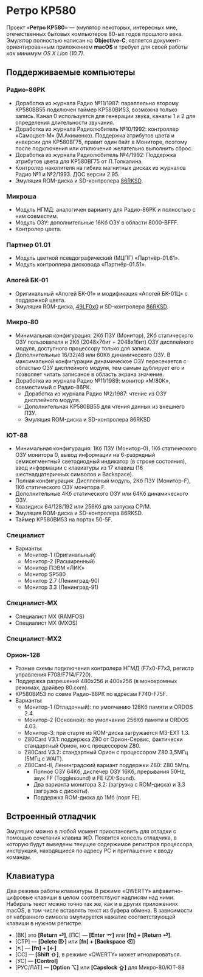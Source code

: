 # Ретро КР580
Проект «**Ретро КР580**» — эмулятор некоторых, интересных мне, отечественных бытовых компьютеров 80-ых годов прошлого века.
Эмулятор полностью написан на **Objective-C**, является документ-ориентированным приложением **macOS** и требует для своей работы *как минимум OS X Lion (10.7)*.

## Поддерживаемые компьютеры
### Радио-86РК
- Доработка из журнала Радио №11/1987: параллельно второму КР580ВВ55 подключен таймер КР580ВИ53, возможна только запись. Канал 0 используется для генерации звука, каналы 1 и 2 для определения длительности звучания.
- Доработка из журнала Радиолюбитель №10/1992: контроллер «Самоцвет-М» (М.Акименко). Поддержка атрибутов цвета и инверсии для КР580ВГ75, правит один байт в Мониторе, поэтому после подключения или отключения желательно выполнить сброс.
- Доработка из журнала Радиолюбитель №4/1992: Поддержка атрибутов цвета для КР580ВГ75 от Л.Толкалина.
- Контролер накопителя на гибких магнитных дисках из журналов Радио №1 и №2/1993. ДОС версии 2.95.
- Эмуляция ROM-диска и SD-контролера [86RKSD](https://github.com/alemorf/retro/tree/master/radio_86rk-sd_controller).
### Микроша
- Модуль НГМД: аналогичен варианту для Радио-86РК и полностью с ним совместим.
- Модуль ОЗУ: дополнительные 16Кб ОЗУ в области 8000-BFFF.
- Контролер цвета.
### Партнер 01.01
- Модуль цветной псевдографический (МЦПГ) «Партнёр-01.61».
- Модуль контроллера дисковода «Партнёр-01.51».
### Апогей БК-01
- Оригинальный «Апогей БК-01» и модификация «Апогей БК-01Ц» с поддержкой цвета.
- Эмуляция ROM-диска, [49LF0x0](https://github.com/alemorf/retro/tree/master/apogee_bk01-rom_disk/49lf0x0) и SD-контролера [86RKSD](https://github.com/alemorf/retro/tree/master/radio_86rk-sd_controller).
### Микро-80
- Минимальная конфигурация: 2Кб ПЗУ (Монитор), 2Кб статического ОЗУ пользователя и 2Кб (2048x7бит + 2048x1бит) ОЗУ дисплейного модуля, доступного процессору только для записи.
- Дополнительные 16/32/48 или 60Кб динамического ОЗУ. В максимальной конфигурации динамическое ОЗУ пересекается с областью ОЗУ дисплейного модуля, тем самым дублирует его и позволяет читать записаное в область экрана значение.
- Доработка из журнала Радио №11/1989: монитор «М/80К», совместимый с Радио-86РК.
    + Доработка из журнала Радио №2/1987: чтение из ОЗУ дисплейного модуля.
    + Дополнительная КР580ВВ55 для чтения данных из внешнего ПЗУ.
    + Эмуляция ROM-диска и SD-контролера 86RKSD
### ЮТ-88
- Минимальная конфигурация: 1Кб ПЗУ (Монитор-0), 1Кб статического ОЗУ монитора 0, вывод информации на 6-разрядный семисегментный светодиодный индикатор (в строке состояния), ввод информации с клавиатуры из 17 клавиш (16 шестнадцатеричных символов и Backspace).
- Полная конфигурация: Дисплейный модуль, 2Кб ПЗУ (Монитор-F), 1Кб статического ОЗУ монитора F.
- Дополнительные 4Кб статического ОЗУ или 64Кб динамического ОЗУ.
- Квазидиск 64/128/192 или 256Кб для запуска CP/M.
- Эмуляция ROM-диска и SD-контролера 86RKSD.
- Таймер КР580ВИ53 на портах 50-5F.
### Специалист
* Варианты:
    + Монитор-1 (Оригинальный)
    + Монитор-2 (Расширенный)
    + Монитор ПЭВМ «ЛИК»
    + Монитор SP580
    + Монитор 2.7 (Ленинград-90)
    + Монитор 3.3 (Ленинград-91)
### Специалист-MX
* Специалист MX (RAMFOS)
* Специалист MX (MXOS)
### Специалист-MX2
### Орион-128
* Разные схемы подключения контролера НГМД (F7x0-F7x3, регистр управления F708/F714/F720).
* Поддержка разрешений 480x256 и 400x256 (в монохромных режимах, драйвер 80.com).
* КР580ВИ53 по схеме Радио-86РК по вдресам F740-F75F.
* Варианты:
    + Монитор-1 (Отладочный): по умолчанию 128Кб памяти и ORDOS 2.4.
    + Монитор-2 (Основной): по умолчанию 256Кб памяти и ORDOS 4.03.
    + Монитор-3: при старте из ROM-диска загружается M3-EXT 1.3.
    + Z80Card V3.1: поддержка Z80 от Орион-Сервис, фактически стандартный Орион, но с процессором Z80.
    + Z80Card V3.2: стандартный Орион с процессором Z80 3,5МГц (5МГц с WAIT).
    + Z80Card-II, Ленинградский вариант поддержки Z80: Z80 5Мгц.
        + Полное ОЗУ 64Кб, диспечер ОЗУ 16Кб, прерывания 50Hz, звук FF (Togglesound) и FE (ZX-Sound).
        + Два варианта монитора 3.2: (загрузка с ROM-диска) и 3.3 (загрузка с дискеты).
        + Поддержка ROM-диска до 1Мб (порт FE).


## Встроенный отладчик
Эмуляцию можно в любой момент приостановить для отладки с помощью сочетания клавиш ⌘D.
Появится консоль отладчика, в которую будут выведены текущее содержимое регистров процессора, инструкция, находящиеся по адресу PC и приглашение к вводу команды.

## Клавиатура
Два режима работы клавиатуры.
В режиме «QWERTY» алфавитно-цифровые клавиши в целом соответствуют надписям над ними.
Набирать текст можно точно так же, как и в других приложениях macOS, в том числе вставлять текст из буфера обмена.
В зависимости от набранного символа эмулируется нажатие соответствующей клавиши в нужном регистре.
* [ВК] это **[Return ⏎]**, [ПС] — **[Enter ⌤]** или **[fn] + [Return ⏎]**.
* [СТР] — **[Delete ⌦]** или **[fn] + [Backspace ⌫]**
* [↖] — **[fn] + [←]**
* [СС] — **[Shift ⇧]**, в режиме «QWERTY» может игнорироваться.
* [УС] — **[Control]**
* [РУС/ЛАТ] — **[Option ⌥]** или **[Capslock ⇪]** для Микро-80/ЮТ-88
